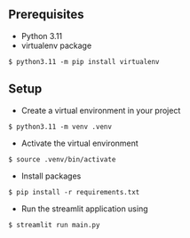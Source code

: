 ## Prerequisites
- Python 3.11
- virtualenv package
```
$ python3.11 -m pip install virtualenv
```

## Setup
- Create a virtual environment in your project
```
$ python3.11 -m venv .venv
```
- Activate the virtual environment
```
$ source .venv/bin/activate
```
- Install packages
```
$ pip install -r requirements.txt
```
- Run the streamlit application using
```
$ streamlit run main.py
```